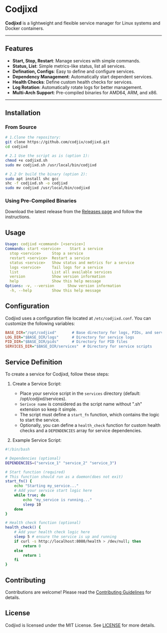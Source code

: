 # Codjixd

**Codjixd** is a lightweight and flexible service manager for Linux systems and Docker containers.

---

## Features

- **Start, Stop, Restart**: Manage services with simple commands.
- **Status, List**: Simple metrics-like status, list all services.
- **Defination, Configs**: Easy to define and configure services.
- **Dependency Management**: Automatically start dependent services.
- **Health Checks**: Define custom health checks for services.
- **Log Rotation**: Automatically rotate logs for better management.
- **Multi-Arch Support**: Pre-compiled binaries for AMD64, ARM, and x86.

---

## Installation

### From Source

```bash
# 1.Clone the repository:
git clone https://github.com/codjix/codjixd.git
cd codjixd

# 2.1 Use the script as is (option 1):
chmod +x codjixd.sh
sudo mv codjixd.sh /usr/local/bin/codjixd

# 2.2 Or build the binary (option 2):
sudo apt install shc gcc
shc -f codjixd.sh -o codjixd
sudo mv codjixd /usr/local/bin/codjixd
```

### Using Pre-Compiled Binaries

Download the latest release from the [Releases page](https://github.com/codjix/codjixd/releases) and follow the instructions.

## Usage

```yml
Usage: codjixd <command> [<service>]
Commands: start <service>    Start a service
  stop <service>     Stop a service
  restart <service>  Restart a service
  status <service>   Show status and metrics for a service
  logs <service>     Tail logs for a service
  list               List all available services
  version            Show version information
  help               Show this help message
Options: -v, --version      Show version information
  -h, --help         Show this help message
```

## Configuration

Codjixd uses a configuration file located at `/etc/codjixd.conf`. You can customize the following variables:

```ini
BASE_DIR="/opt/codjixd"       # Base directory for logs, PIDs, and services
LOG_DIR="$BASE_DIR/logs"      # Directory for service logs
PID_DIR="$BASE_DIR/pids"      # Directory for PID files
SERVICES_DIR="$BASE_DIR/services"  # Directory for service scripts
```

## Service Definition

To create a service for Codjixd, follow these steps:

1. Create a Service Script:

   - Place your service script in the `services` directory (default: /opt/codjixd/services).
   - `Serivce name` is considered as the script name without ".sh" extension so keep it simple.
   - The script must define a `start_fn` function, which contains the logic to start the service.
   - Optionally, you can define a `health_check` function for custom health checks and a `DEPENDENCIES` array for service dependencies.

2. Example Service Script:

```bash
#!/bin/bash

# Dependencies (optional)
DEPENDENCIES=("service_1" "service_2" "service_3")

# Start function (required)
# This function should run as a daemon(does not exit)
start_fn() {
    echo "Starting my_service..."
    # Add your service start logic here
    while true; do
        echo "my_service is running..."
        sleep 10
    done
}

# Health check function (optional)
health_check() {
    # Add your health check logic here
    sleep 5 # ensure the service is up and running
    if curl -s http://localhost:8080/health > /dev/null; then
        return 0
    else
        return 1
    fi
}
```

## Contributing

Contributions are welcome! Please read the [Contributing Guidelines](./CONTRIBUTING.md) for details.

## License

Codjixd is licensed under the MIT License. See [LICENSE](./LICENSE) for more details.
